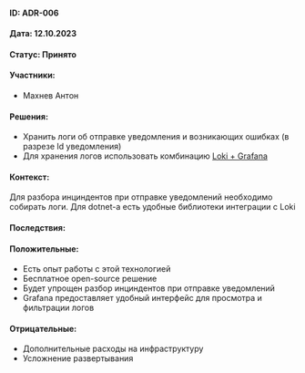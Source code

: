 #### ID: ADR-006

#### Дата: 12.10.2023

#### Статус: Принято

#### Участники:
* Махнев Антон

#### Решения:
* Хранить логи об отправке уведомления и возникающих ошибках (в разрезе Id уведомления)
* Для хранения логов использовать комбинацию [Loki + Grafana](https://grafana.com/oss/loki/)

#### Контекст:
Для разбора инциндентов при отправке уведомлений необходимо собирать логи.
Для dotnet-а есть удобные библиотеки интеграции с Loki

#### Последствия:

#### Положительные:
* Есть опыт работы с этой технологией
* Бесплатное open-source решение
* Будет упрощен разбор инциндентов при отправке уведомлений
* Grafana предоставляет удобный интерфейс для просмотра и фильтрации логов

#### Отрицательные:
* Дополнительные расходы на инфраструктуру
* Усложнение развертывания
